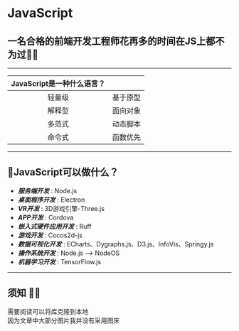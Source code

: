 #  JavaScript 
## 一名合格的前端开发工程师花再多的时间在JS上都不为过🐱‍💻
---

| JavaScript是一种什么语言？ ||
| :--: | :--: |
| 轻量级 | 基于原型 |
| 解释型 | 面向对象 |
| 多范式 | 动态脚本 |
| 命令式 | 函数优先 |

--- 
## 🧐JavaScript可以做什么？
- ***服务端开发*** : Node.js
- ***桌面程序开发*** : Electron
- ***VR开发*** : 3D游戏引擎-Three.js
- ***APP开发*** : Cordova
- ***嵌入式硬件应用开发*** : Ruff
- ***游戏开发*** : Cocos2d-js
- ***数据可视化开发*** : ECharts、Dygraphs.js、D3.js、InfoVis、Springy.js
- ***操作系统开发*** : Node.js --> NodeOS
- ***机器学习开发*** : TensorFlow.js
---
## 须知 👨‍🎓
需要阅读可以将库克隆到本地
<br/>
因为文章中大部分图片我并没有采用图床
